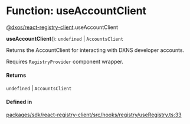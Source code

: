 # Function: useAccountClient

[@dxos/react-registry-client](../modules/dxos_react_registry_client.md).useAccountClient

**useAccountClient**(): `undefined` \| `AccountsClient`

Returns the AccountClient for interacting with DXNS developer accounts.

Requires `RegistryProvider` component wrapper.

#### Returns

`undefined` \| `AccountsClient`

#### Defined in

[packages/sdk/react-registry-client/src/hooks/registry/useRegistry.ts:33](https://github.com/dxos/dxos/blob/db8188dae/packages/sdk/react-registry-client/src/hooks/registry/useRegistry.ts#L33)
